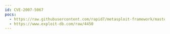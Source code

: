 ```yaml
---
id: CVE-2007-5067
pocs:
  - https://raw.githubusercontent.com/rapid7/metasploit-framework/master/modules/exploits/windows/http/xitami_if_mod_since.rb
  - https://www.exploit-db.com/raw/4450
---
```

